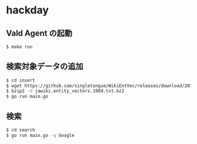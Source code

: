 # hackday

## Vald Agent の起動

```sh
$ make run
```

## 検索対象データの追加

```sh
$ cd insert
$ wget https://github.com/singletongue/WikiEntVec/releases/download/20190520/jawiki.entity_vectors.100d.txt.bz2
$ bzip2 -d jawiki.entity_vectors.100d.txt.bz2
$ go run main.go
```

## 検索

```sh
$ cd search
$ go run main.go -q Google
```